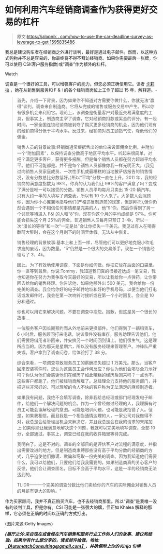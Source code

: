 # 如何利用汽车经销商调查作为获得更好交易的杠杆

> 原文:[https://jalopnik . com/how-to-use-the-car-deadline-survey-as-leverage-to-get 1595835486](https://jalopnik.com/how-to-use-the-car-dealership-survey-as-leverage-to-get-1595835486)

我总是建议购车者在经销商之外进行谈判，最好是通过电子邮件。然而，以这种方式购物并不总是容易的，你最终将不得不拜访经销商。如果你需要最后一张牌，你可以使用 CSI(客户服务指数)或“调查”作为额外的杠杆。

Watch

调查是一个很好的工具，可以增强客户的能力，但您必须正确使用它。读者 [卡莉拉](http://khalela.kinja.com/) ，她在从销售到服务和 F & I 的各个经销商岗位上工作了超过 15 年，解释道。-

> 首先，介绍一下背景，因为如果你不知道对方需要你做什么，你就无法“赢得”谈判。调查来自制造商。它将从完成的销售或服务交易中产生。所以你有很多机会来利用它。理论上，该调查是衡量客户对最近交易满意度的工具，但事实上，制造商主宰了调查，它对经销商扣款或奖金的评分。有一段时间，一家全国连锁经销商被剥夺了购买更多经销商的机会，因为他们现有的经销商得分低于平均水平。反过来，经销商对员工颐指气使，降低他们的佣金。
> 
> 销售人员的背景故事:经销商通常根据售出的单位来设置佣金比例，并附加一个“附加因素”，以保持调查分数高于地区平均水平。听起来很简单，对吧？满足更多客户，获得更多报酬。但是每个销售人员都在努力超越平均水平。他们不可能都是。并不是每个销售人员都像你我一样光明正大。(我见过向销售人员家庭成员、一次性手机或最糟糕的当地披萨店报告的销售情况，没有分数总比分数低好。)所以“平均”分数一直在上升，2011 年，我的经销商的满意度指数为 98%。你真的认为我们让 98%的客户满意了吗？变成了满分是唯一可以接受的分数。销售人员平均每月只卖出 15-20 辆汽车。只有大约一半的人填写了调查表，所以有 10 个人来了。大多数人会照顾你，因为你小心翼翼地指导他们(严格违反制造商的规定，但是拜托),但你仍然会遇到一个不相信任何事情都是完美的人，他“9”你。然后你得到了另一个讨厌等待进入 F&I 的人和“8”你，现在你这个月的平均成绩是 97%。你可能会损失这个月 25%的佣金。普通销售人员每月只预订 3-4k，所以一次“漫长的等待”和一次“一无是处”会让你损失一千美元。我见过有人在喝得酩酊大醉时，会在这个月剩下的时间里休假。无法从中恢复。
> 
> 销售经理的背景故事:基本上和上面一样，尽管他们可以更好地克服小吹毛求疵的废话，因为数量。“5”仍然是一个很大的交易杀手。现在一个销售经理亏了 3、4k。

> 因此，为了有效地使用调查，下面是你如何做。你把它放在后面的口袋里。你一直等到最后。你说:Tommy，我知道我们真的很接近达成一笔交易，我也知道你在努力为我争取今天最好的交易，所以让我给你一点弹药，让你带回去给你的销售经理。你告诉他，如果他额外出 500 美元，我会给你一份完美的调查。我会给你好的电子邮件地址和好的手机号码，以便当他们打电话或发邮件时，我会在第一次响铃时接听或在第一个小时回复。会全是 10 分和通过。
> 
> 你也可以用它来解决问题。不要在调查中抱怨。抱歉，但这是另一个很长的故事....
> 
> 一位服务客户因长期预约而从外地前来更换部件。他们得到了一辆租赁车，6 小时后，服务顾问打来电话，说该零件没有库存。服务助理告诉他们，他们需要将借用者带回来，并安排另一个时间回到镇上。他们很生气，这是理所应当的。因为那天是星期六，所以没有服务经理来管理客户。冲锋队严重失误。客户拿到了调查问卷，给体验打了 38 分。
> 
> 综合来看，一项调查导致服务员工的薪酬损失超过 1 万美元。那么，当客户回来安装零件时，您认为这些员工会作何反应？你认为他们会竭尽全力示好吗？你认为他们会感谢他们在经历了如此糟糕的经历后回来吗？一点也不。这些客户都跑了。他们被经销商解雇了。总经理全力支持他的服务部门，并把这些非常好的、可以理解的令人不快的客户称为无法满足的麻烦制造者。
> 
> 如果我有问题，我绝不会填写调查，除非我给总经理或部门经理发电子邮件，给他们一个解决问题的机会。作为一个曾经做过经理的人，我理解有时员工可能会误解经理的意图。可能是培训问题，也可能是我招错了人。但是，如果我相信，而且我是一个相当通情达理的人，一家公司对我做得不对，我总是会给管理层机会来解决它，并且我总是会在我的请求的末尾加上:如果你能让我满意地解决这个问题，我就可以完美地填写调查。全部 10 分，全部通过。事实上，调查已经在我的收件箱里等待完成。
> 
> 我明白了。这是不对的。调查的全部目的是评估客户对流程的满意度，并指出需要改进的地方。但是制造商束缚那些没有高于平均分数的经销商的方式，几乎迫使他们撒谎、欺骗和窃取一份完美的调查。因为我知道他们需要什么，我可以给他们，只要他们给我我需要的。如果制造商真的关心客户的反馈，他们会让调查匿名，目标不会高于平均水平，这是一半的经销商无法达到的。
> 
> TL:DR——一个完美的调查分数比他们卖给你的汽车的实际佣金对销售人员的月薪有更大的影响。"

作为买家顾问，我并不真正购买汽车，也不去经销商那里。所以“调查”是我唯一没有的谈判工具，但是你有。CSI 可能是一张强大的牌，但正如 Khalea 解释的那样，它必须在正确的时间以正确的方式打出。

(图片来源:Getty Images)

***(展厅之外:来自现在或曾经在汽车销售和服务行业工作的人们的故事、建议和经验。如果你有什么想分享的，请发邮件给我，地址:***[***【AutomatchConsulting@gmail.com】***](mailto:AutomatchConsulting@gmail.com)***，并确保附上你的 Kinja 句柄***